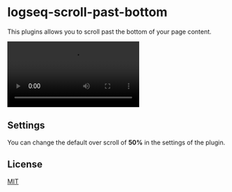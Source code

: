 # logseq-scroll-past-bottom

This plugins allows you to scroll past the bottom of your page content.

![scroll past the bottom](./screenshots/demo.webm)

## Settings

You can change the default over scroll of **50%** in the settings of the plugin.

## License

[MIT](./LICENSE)
